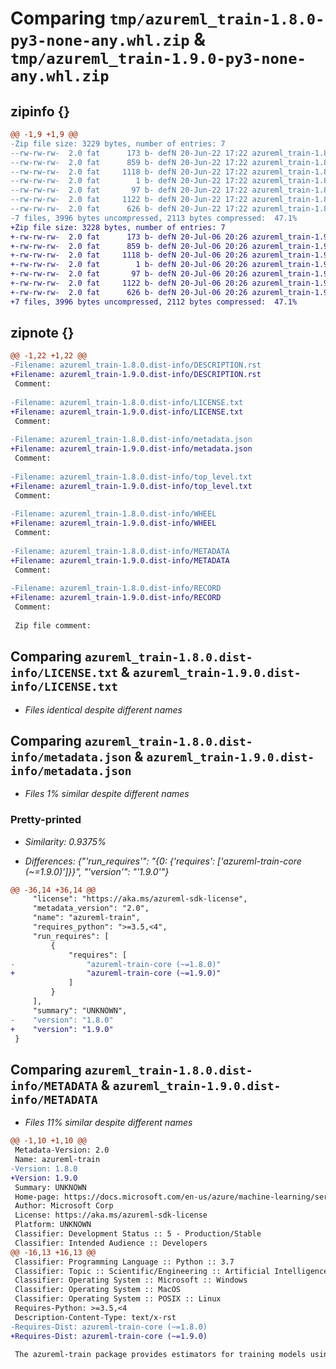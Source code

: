 # Comparing `tmp/azureml_train-1.8.0-py3-none-any.whl.zip` & `tmp/azureml_train-1.9.0-py3-none-any.whl.zip`

## zipinfo {}

```diff
@@ -1,9 +1,9 @@
-Zip file size: 3229 bytes, number of entries: 7
--rw-rw-rw-  2.0 fat      173 b- defN 20-Jun-22 17:22 azureml_train-1.8.0.dist-info/DESCRIPTION.rst
--rw-rw-rw-  2.0 fat      859 b- defN 20-Jun-22 17:22 azureml_train-1.8.0.dist-info/LICENSE.txt
--rw-rw-rw-  2.0 fat     1118 b- defN 20-Jun-22 17:22 azureml_train-1.8.0.dist-info/metadata.json
--rw-rw-rw-  2.0 fat        1 b- defN 20-Jun-22 17:22 azureml_train-1.8.0.dist-info/top_level.txt
--rw-rw-rw-  2.0 fat       97 b- defN 20-Jun-22 17:22 azureml_train-1.8.0.dist-info/WHEEL
--rw-rw-rw-  2.0 fat     1122 b- defN 20-Jun-22 17:22 azureml_train-1.8.0.dist-info/METADATA
--rw-rw-rw-  2.0 fat      626 b- defN 20-Jun-22 17:22 azureml_train-1.8.0.dist-info/RECORD
-7 files, 3996 bytes uncompressed, 2113 bytes compressed:  47.1%
+Zip file size: 3228 bytes, number of entries: 7
+-rw-rw-rw-  2.0 fat      173 b- defN 20-Jul-06 20:26 azureml_train-1.9.0.dist-info/DESCRIPTION.rst
+-rw-rw-rw-  2.0 fat      859 b- defN 20-Jul-06 20:26 azureml_train-1.9.0.dist-info/LICENSE.txt
+-rw-rw-rw-  2.0 fat     1118 b- defN 20-Jul-06 20:26 azureml_train-1.9.0.dist-info/metadata.json
+-rw-rw-rw-  2.0 fat        1 b- defN 20-Jul-06 20:26 azureml_train-1.9.0.dist-info/top_level.txt
+-rw-rw-rw-  2.0 fat       97 b- defN 20-Jul-06 20:26 azureml_train-1.9.0.dist-info/WHEEL
+-rw-rw-rw-  2.0 fat     1122 b- defN 20-Jul-06 20:26 azureml_train-1.9.0.dist-info/METADATA
+-rw-rw-rw-  2.0 fat      626 b- defN 20-Jul-06 20:26 azureml_train-1.9.0.dist-info/RECORD
+7 files, 3996 bytes uncompressed, 2112 bytes compressed:  47.1%
```

## zipnote {}

```diff
@@ -1,22 +1,22 @@
-Filename: azureml_train-1.8.0.dist-info/DESCRIPTION.rst
+Filename: azureml_train-1.9.0.dist-info/DESCRIPTION.rst
 Comment: 
 
-Filename: azureml_train-1.8.0.dist-info/LICENSE.txt
+Filename: azureml_train-1.9.0.dist-info/LICENSE.txt
 Comment: 
 
-Filename: azureml_train-1.8.0.dist-info/metadata.json
+Filename: azureml_train-1.9.0.dist-info/metadata.json
 Comment: 
 
-Filename: azureml_train-1.8.0.dist-info/top_level.txt
+Filename: azureml_train-1.9.0.dist-info/top_level.txt
 Comment: 
 
-Filename: azureml_train-1.8.0.dist-info/WHEEL
+Filename: azureml_train-1.9.0.dist-info/WHEEL
 Comment: 
 
-Filename: azureml_train-1.8.0.dist-info/METADATA
+Filename: azureml_train-1.9.0.dist-info/METADATA
 Comment: 
 
-Filename: azureml_train-1.8.0.dist-info/RECORD
+Filename: azureml_train-1.9.0.dist-info/RECORD
 Comment: 
 
 Zip file comment:
```

## Comparing `azureml_train-1.8.0.dist-info/LICENSE.txt` & `azureml_train-1.9.0.dist-info/LICENSE.txt`

 * *Files identical despite different names*

## Comparing `azureml_train-1.8.0.dist-info/metadata.json` & `azureml_train-1.9.0.dist-info/metadata.json`

 * *Files 1% similar despite different names*

### Pretty-printed

 * *Similarity: 0.9375%*

 * *Differences: {"'run_requires'": "{0: {'requires': ['azureml-train-core (~=1.9.0)']}}", "'version'": "'1.9.0'"}*

```diff
@@ -36,14 +36,14 @@
     "license": "https://aka.ms/azureml-sdk-license",
     "metadata_version": "2.0",
     "name": "azureml-train",
     "requires_python": ">=3.5,<4",
     "run_requires": [
         {
             "requires": [
-                "azureml-train-core (~=1.8.0)"
+                "azureml-train-core (~=1.9.0)"
             ]
         }
     ],
     "summary": "UNKNOWN",
-    "version": "1.8.0"
+    "version": "1.9.0"
 }
```

## Comparing `azureml_train-1.8.0.dist-info/METADATA` & `azureml_train-1.9.0.dist-info/METADATA`

 * *Files 11% similar despite different names*

```diff
@@ -1,10 +1,10 @@
 Metadata-Version: 2.0
 Name: azureml-train
-Version: 1.8.0
+Version: 1.9.0
 Summary: UNKNOWN
 Home-page: https://docs.microsoft.com/en-us/azure/machine-learning/service/
 Author: Microsoft Corp
 License: https://aka.ms/azureml-sdk-license
 Platform: UNKNOWN
 Classifier: Development Status :: 5 - Production/Stable
 Classifier: Intended Audience :: Developers
@@ -16,13 +16,13 @@
 Classifier: Programming Language :: Python :: 3.7
 Classifier: Topic :: Scientific/Engineering :: Artificial Intelligence
 Classifier: Operating System :: Microsoft :: Windows
 Classifier: Operating System :: MacOS
 Classifier: Operating System :: POSIX :: Linux
 Requires-Python: >=3.5,<4
 Description-Content-Type: text/x-rst
-Requires-Dist: azureml-train-core (~=1.8.0)
+Requires-Dist: azureml-train-core (~=1.9.0)
 
 The azureml-train package provides estimators for training models using different deep learning frameworks and functionality for hyperparameter tuning using Azure cloud.
```

